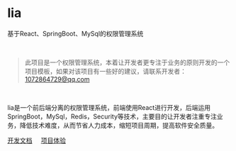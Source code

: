 # lia

基于React、SpringBoot、MySql的权限管理系统

<br/>

>此项目是一个权限管理系统，本着让开发者更专注于业务的原则开发的一个项目模板，如果对该项目有一些好的建议，请联系开发者：1072864729@qq.com

<br/>

lia是一个前后端分离的权限管理系统，前端使用React进行开发，后端运用SpringBoot，MySql，Redis，Security等技术，主要目的让开发者注重专注业务，降低技术难度，从而节省人力成本，缩短项目周期，提高软件安全质量。

[开发文档](https://lwq0615.github.io/lia-app)&nbsp;&nbsp;&nbsp;&nbsp;
[项目体验](http://120.79.163.32) 

